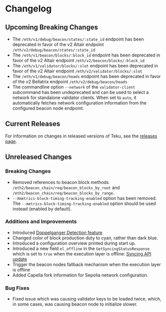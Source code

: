 # Changelog

## Upcoming Breaking Changes
- The `/eth/v1/debug/beacon/states/:state_id` endpoint has been deprecated in favor of the v2 Altair endpoint `/eth/v2/debug/beacon/states/:state_id`
- The `/eth/v1/beacon/blocks/:block_id` endpoint has been deprecated in favor of the v2 Altair endpoint `/eth/v2/beacon/blocks/:block_id`
- The `/eth/v1/validator/blocks/:slot` endpoint has been deprecated in favor of the v2 Altair endpoint `/eth/v2/validator/blocks/:slot`
- The `/eth/v1/debug/beacon/heads` endpoint has been deprecated in favor of the v2 Bellatrix endpoint `/eth/v2/debug/beacon/heads`
- The commandline option `--network` of the `validator-client` subcommand has been undeprecated and can be used to select a network for standalone validator clients. When set to `auto`, it automatically
  fetches network configuration information from the configured beacon node endpoint.

## Current Releases
For information on changes in released versions of Teku, see the [releases page](https://github.com/ConsenSys/teku/releases).

## Unreleased Changes

### Breaking Changes
- Removed references to beacon block methods `/eth2/beacon_chain/req/beacon_blocks_by_root` and `/eth2/beacon_chain/req/beacon_blocks_by_range`.
- `--Xmetrics-block-timing-tracking-enabled` option has been removed. The `--metrics-block-timing-tracking-enabled` option should be used instead (enabled by default).

### Additions and Improvements
- Introduced [Doppelganger Detection feature](https://docs.teku.consensys.net/HowTo/Doppelganger-Detection) 
- Changed color of block production duty to cyan, rather than dark blue.
- Introduced a configuration overview printed during start up.
- Introduced a new field `el_offline` in the `GetSyncingStatusResponse` which is set to `true` when the execution layer is offline: [Syncing API update](https://github.com/ethereum/beacon-APIs/pull/290)
- Trigger the beacon nodes fallback mechanism when the execution layer is offline
- Added Capella fork information for Sepolia network configuration.

### Bug Fixes
- Fixed issue which was causing validator keys to be loaded twice, which, in some cases, was causing beacon node to initialize slower.